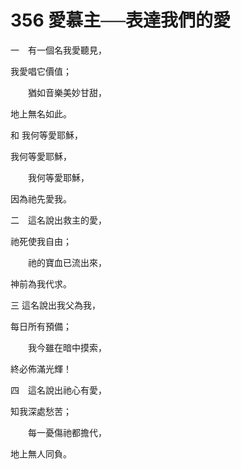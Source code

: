 # 356 愛慕主──表達我們的愛

一　有一個名我愛聽見，

我愛唱它價值；

　　猶如音樂美妙甘甜，

地上無名如此。

和 我何等愛耶穌，

我何等愛耶穌，

　　我何等愛耶穌，

因為祂先愛我。

二　這名說出救主的愛，

祂死使我自由；

　　祂的寶血已流出來，

神前為我代求。

三 這名說出我父為我，

每日所有預備；

　　我今雖在暗中摸索，

終必佈滿光輝！

四　這名說出祂心有愛，

知我深處愁苦；

　　每一憂傷祂都擔代，

地上無人同負。

